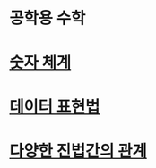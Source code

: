 # 공학용 수학

# [숫자 체계](https://github.com/mbsmbs/math/blob/main/NumberSystem/NumberSystem.md)

# [데이터 표현법](https://github.com/mbsmbs/math/tree/main/%EB%8D%B0%EC%9D%B4%ED%84%B0%ED%91%9C%ED%98%84%EB%B2%95)

# [다양한 진법간의 관계]()
